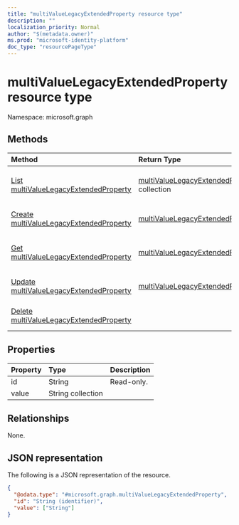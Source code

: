 ```yaml
---
title: "multiValueLegacyExtendedProperty resource type"
description: ""
localization_priority: Normal
author: "$(metadata.owner)"
ms.prod: "microsoft-identity-platform"
doc_type: "resourcePageType"
---
```


# multiValueLegacyExtendedProperty resource type

Namespace: microsoft.graph

## Methods

| Method                                                                                       | Return Type                                                                        | Description                                                                     |
| :------------------------------------------------------------------------------------------- | :--------------------------------------------------------------------------------- | :------------------------------------------------------------------------------ |
| [List multiValueLegacyExtendedProperty](../api/multivaluelegacyextendedproperty-list.md)     | [multiValueLegacyExtendedProperty](multiValueLegacyExtendedProperty.md) collection | List properties and relationships of a multiValueLegacyExtendedProperty object. |
| [Create multiValueLegacyExtendedProperty](../api/multivaluelegacyextendedproperty-create.md) | [multiValueLegacyExtendedProperty](multiValueLegacyExtendedProperty.md)            | Create a new multiValueLegacyExtendedProperty object.                           |
| [Get multiValueLegacyExtendedProperty](../api/multivaluelegacyextendedproperty-get.md)       | [multiValueLegacyExtendedProperty](multiValueLegacyExtendedProperty.md)            | Read properties and relationships of a multiValueLegacyExtendedProperty object. |
| [Update multiValueLegacyExtendedProperty](../api/multivaluelegacyextendedproperty-update.md) | [multiValueLegacyExtendedProperty](multiValueLegacyExtendedProperty.md)            | Update the properties of a multiValueLegacyExtendedProperty object.             |
| [Delete multiValueLegacyExtendedProperty](../api/multivaluelegacyextendedproperty-delete.md) |                                                                                    | Delete a multiValueLegacyExtendedProperty object.                               |

## Properties

| Property | Type              | Description |
| :------- | :---------------- | :---------- |
| id       | String            | Read-only.  |
| value    | String collection |             |

## Relationships

None.

## JSON representation

The following is a JSON representation of the resource.

<!-- {
  "blockType": "resource",
  "keyProperty": "id",
  "@odata.type": "microsoft.graph.multiValueLegacyExtendedProperty",
  "baseType": "microsoft.graph.entity",
  "openType": False
}
-->

```json
{
  "@odata.type": "#microsoft.graph.multiValueLegacyExtendedProperty",
  "id": "String (identifier)",
  "value": ["String"]
}
```
